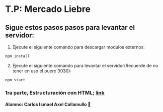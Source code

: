 # T.P: Mercado Liebre
## Sigue estos pasos pasos para levantar el servidor:

1. Ejecute el siguiente comando para descargar modulos externos:
```bash
npm install
```
2. Ejecute el siguiente comando para levantar el servidor(Recuerde de no tener en uso el puero 3030):
```bash
npm start
```
### 1ra parte, Estructuración con HTML; [link](https://github.com/IsmaelAxel/mercado_liebre/tree/estructuraci%C3%B3n_html)
#### Alumno: Carlos Ismael Axel Callamullo 🤖